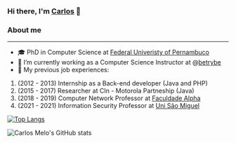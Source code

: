 ### Hi there, I'm [Carlos](https://www.linkedin.com/in/casm3/) 👋

### About me
----------------------------
- 🎓 PhD in Computer Science at [Federal Univeristy of Pernambuco](https://portal.cin.ufpe.br/)
- 🔭 I’m currently working as a Computer Science Instructor at @[betrybe](https://www.betrybe.com/)
- 💼 My previous job experiences:
1. (2012 - 2013) Internship as a Back-end developer (Java and PHP)
2. (2015 - 2017) Researcher at CIn - Motorola Partneship (Java)
3. (2018 - 2019) Computer Network Professor at [Faculdade Alpha](https://faculdade.alpha.edu.br/)
4. (2021 - 2021) Information Security Professor at [Uni São Miguel](https://www.unisaomiguel.edu.br)

<!--
**casm3/casm3** is a ✨ _special_ ✨ repository because its `README.md` (this file) appears on your GitHub profile.

Here are some ideas to get you started:

- 🔭 I’m currently working on ...
- 🌱 I’m currently learning ...
- 👯 I’m looking to collaborate on ...
- 🤔 I’m looking for help with ...
- 💬 Ask me about ...
- 📫 How to reach me: ...
- 😄 Pronouns: ...
- ⚡ Fun fact: ...
-->

[![Top Langs](https://github-readme-stats.vercel.app/api/top-langs/?username=casm3&langs_count=8&theme=tokyonight)](https://github.com/casm3/github-readme-stats)

![Carlos Melo's GitHub stats](https://github-readme-stats.vercel.app/api?username=casm3&count_private=true&show_icons=true&theme=tokyonight)
